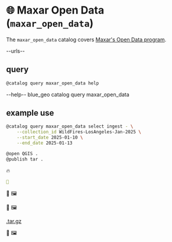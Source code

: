# 🌐 Maxar Open Data (`maxar_open_data`)

The `maxar_open_data` catalog covers [Maxar's Open Data program](https://www.maxar.com/open-data/).

--urls--

## query

```bash
@catalog query maxar_open_data help
```
--help-- blue_geo catalog query maxar_open_data

## example use

```bash
@catalog query maxar_open_data select ingest - \
    --collection_id WildFires-LosAngeles-Jan-2025 \
    --start_date 2025-01-10 \
    --end_date 2025-01-13

@open QGIS .
@publish tar .
```

🔥


```yaml
🚧
```

🚧 🖼️

🚧 🖼️

[.tar.gz](https://kamangir-public.....tar.gz)

🚧 🖼️